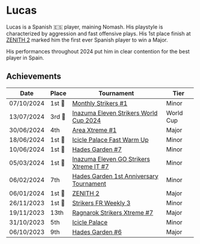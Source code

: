 # Lucas

Lucas is a Spanish :es: player, maining Nomash. 
His playstyle is characterized by aggression and fast offensive plays.
His 1st place finish at [ZENITH 2](../../tournaments/misc/zenith2.md) marked him the first ever
Spanish player to win a Major. 

His performances throughout 2024 put him in clear contention for the best player in Spain.

## Achievements

|Date|Place|Tournament|Tier|
|-|-|-|-|
| 07/10/2024 |1st :1st_place_medal:| [Monthly Strikers #1](../../tournaments/misc/monthly1.md) | Minor |
| 13/07/2024 |3rd :3rd_place_medal:| [Inazuma Eleven Strikers World Cup 2024](../../tournaments/worldcup24.md) | World Cup |
| 30/06/2024 | 4th | [Area Xtreme #1](../../tournaments/area/areax1.md) | Major |
| 18/06/2024 |1st :1st_place_medal:| [Icicle Palace Fast Warm Up](../../tournaments/icicle/iciclewarmup.md) | Minor |
| 10/06/2024 |1st :1st_place_medal:| [Hades Garden #7](../../tournaments/hg/hg7.md) | Minor |
| 05/03/2024 |1st :1st_place_medal:| [Inazuma Eleven GO Strikers Xtreme IT #7](../../tournaments/italia/it7.md) | Minor |
| 06/02/2024 | 7th | [Hades Garden 1st Anniversary Tournament](../../tournaments/hg/hganni.md) | Minor |
| 06/01/2024 |1st :1st_place_medal: | [ZENITH 2](../../tournaments/misc/zenith2.md) | Major |
| 26/11/2023 |1st :1st_place_medal:| [Strikers FR Weekly 3](../../tournaments/weeklies/weekly3.md) | Minor |
| 19/11/2023 | 13th | [Ragnarok Strikers Xtreme #7](../../tournaments/ragna/ragnax7.md) | Major |
| 31/10/2023 | 5th | [Icicle Palace](../../tournaments/misc/icicle.md) | Minor |
| 06/10/2023 | 9th | [Hades Garden #6](../../tournaments/hg/hg6.md) | Major |
